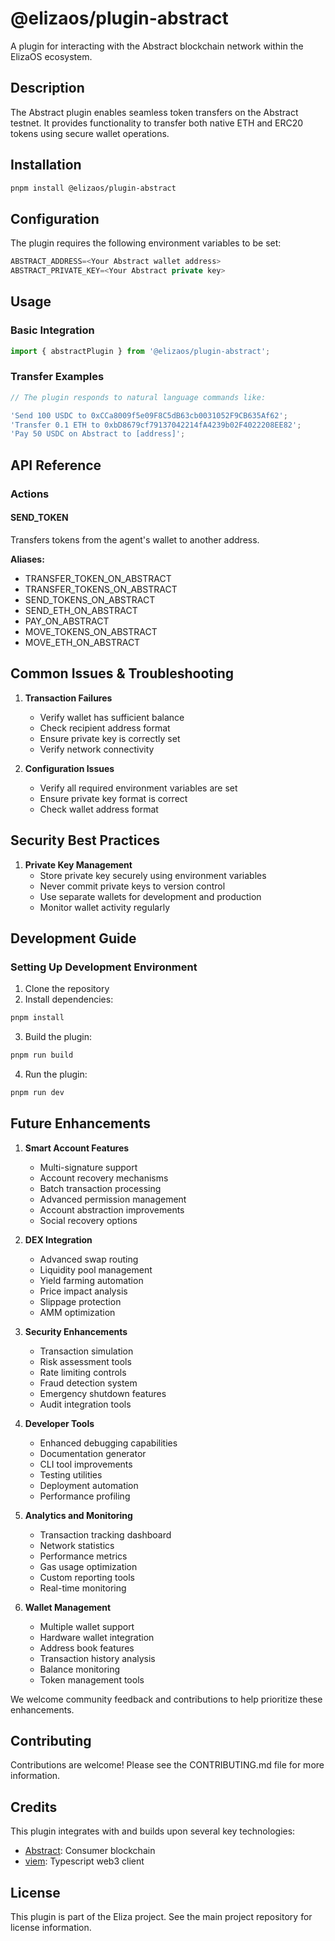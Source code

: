 # @elizaos/plugin-abstract

A plugin for interacting with the Abstract blockchain network within the ElizaOS ecosystem.

## Description

The Abstract plugin enables seamless token transfers on the Abstract testnet. It provides functionality to transfer both native ETH and ERC20 tokens using secure wallet operations.

## Installation

```bash
pnpm install @elizaos/plugin-abstract
```

## Configuration

The plugin requires the following environment variables to be set:

```typescript
ABSTRACT_ADDRESS=<Your Abstract wallet address>
ABSTRACT_PRIVATE_KEY=<Your Abstract private key>
```

## Usage

### Basic Integration

```typescript
import { abstractPlugin } from '@elizaos/plugin-abstract';
```

### Transfer Examples

```typescript
// The plugin responds to natural language commands like:

'Send 100 USDC to 0xCCa8009f5e09F8C5dB63cb0031052F9CB635Af62';
'Transfer 0.1 ETH to 0xbD8679cf79137042214fA4239b02F4022208EE82';
'Pay 50 USDC on Abstract to [address]';
```

## API Reference

### Actions

#### SEND_TOKEN

Transfers tokens from the agent's wallet to another address.

**Aliases:**

- TRANSFER_TOKEN_ON_ABSTRACT
- TRANSFER_TOKENS_ON_ABSTRACT
- SEND_TOKENS_ON_ABSTRACT
- SEND_ETH_ON_ABSTRACT
- PAY_ON_ABSTRACT
- MOVE_TOKENS_ON_ABSTRACT
- MOVE_ETH_ON_ABSTRACT

## Common Issues & Troubleshooting

1. **Transaction Failures**

   - Verify wallet has sufficient balance
   - Check recipient address format
   - Ensure private key is correctly set
   - Verify network connectivity

2. **Configuration Issues**
   - Verify all required environment variables are set
   - Ensure private key format is correct
   - Check wallet address format

## Security Best Practices

1. **Private Key Management**
   - Store private key securely using environment variables
   - Never commit private keys to version control
   - Use separate wallets for development and production
   - Monitor wallet activity regularly

## Development Guide

### Setting Up Development Environment

1. Clone the repository
2. Install dependencies:

```bash
pnpm install
```

3. Build the plugin:

```bash
pnpm run build
```

4. Run the plugin:

```bash
pnpm run dev
```

## Future Enhancements

1. **Smart Account Features**

   - Multi-signature support
   - Account recovery mechanisms
   - Batch transaction processing
   - Advanced permission management
   - Account abstraction improvements
   - Social recovery options

2. **DEX Integration**

   - Advanced swap routing
   - Liquidity pool management
   - Yield farming automation
   - Price impact analysis
   - Slippage protection
   - AMM optimization

3. **Security Enhancements**

   - Transaction simulation
   - Risk assessment tools
   - Rate limiting controls
   - Fraud detection system
   - Emergency shutdown features
   - Audit integration tools

4. **Developer Tools**

   - Enhanced debugging capabilities
   - Documentation generator
   - CLI tool improvements
   - Testing utilities
   - Deployment automation
   - Performance profiling

5. **Analytics and Monitoring**

   - Transaction tracking dashboard
   - Network statistics
   - Performance metrics
   - Gas usage optimization
   - Custom reporting tools
   - Real-time monitoring

6. **Wallet Management**
   - Multiple wallet support
   - Hardware wallet integration
   - Address book features
   - Transaction history analysis
   - Balance monitoring
   - Token management tools

We welcome community feedback and contributions to help prioritize these enhancements.

## Contributing

Contributions are welcome! Please see the CONTRIBUTING.md file for more information.

## Credits

This plugin integrates with and builds upon several key technologies:

- [Abstract](https://abs.xyz/): Consumer blockchain
- [viem](https://viem.sh/): Typescript web3 client

## License

This plugin is part of the Eliza project. See the main project repository for license information.
